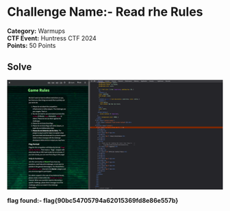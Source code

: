 # Challenge Name:- Read rhe Rules

**Category:** Warmups    
**CTF Event:** Huntress CTF 2024    
**Points:** 50 Points


## Solve 

![Read the Rules](Huntress%20CTF%202024/Warmups/Read%20the%20Rules/images/read%20the%20rules.png)



**flag found:- flag{90bc54705794a62015369fd8e86e557b}**
